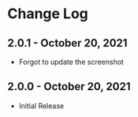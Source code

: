 # Change Log

## 2.0.1 - October 20, 2021
- Forgot to update the screenshot

## 2.0.0 - October 20, 2021
- Initial Release